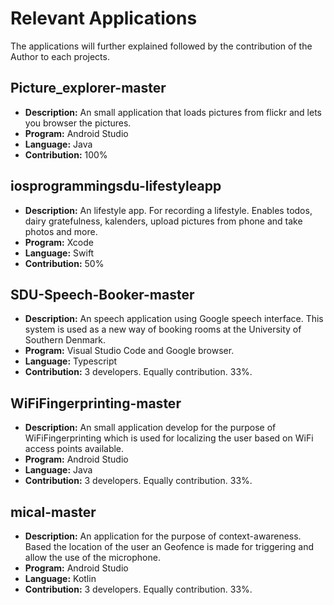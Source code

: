 # Relevant Applications

The applications will further explained followed by the contribution of the Author to each projects.

## Picture_explorer-master
* **Description:** An small application that loads pictures from flickr and lets you browser the pictures.
* **Program:** Android Studio
* **Language:** Java
* **Contribution:** 100% 

## iosprogrammingsdu-lifestyleapp
* **Description:** An lifestyle app. For recording a lifestyle. Enables todos, dairy gratefulness, kalenders, upload pictures from phone and take photos and more.
* **Program:** Xcode
* **Language:** Swift
* **Contribution:** 50%
 
## SDU-Speech-Booker-master
* **Description:** An speech application using Google speech interface. This system is used as a new way of booking rooms at the University of Southern Denmark. 
* **Program:** Visual Studio Code and Google browser. 
* **Language:** Typescript
* **Contribution:** 3 developers. Equally contribution. 33%.

## WiFiFingerprinting-master
* **Description:** An small application develop for the purpose of WiFiFingerprinting which is used for localizing the user based on WiFi access points available. 
* **Program:** Android Studio
* **Language:** Java
* **Contribution:** 3 developers. Equally contribution. 33%.

## mical-master
* **Description:** An application for the purpose of context-awareness. Based the location of the user an Geofence is made for triggering and allow the use of the microphone.
* **Program:** Android Studio
* **Language:** Kotlin
* **Contribution:** 3 developers. Equally contribution. 33%.



